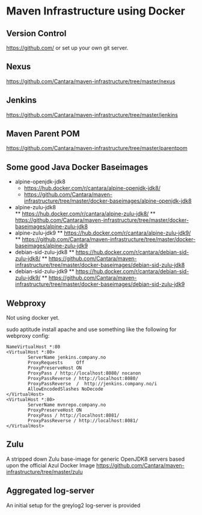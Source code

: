 # Maven Infrastructure using Docker

## Version Control 

https://github.com/ or set up your own git server. 


## Nexus 
https://github.com/Cantara/maven-infrastructure/tree/master/nexus


## Jenkins 
https://github.com/Cantara/maven-infrastructure/tree/master/jenkins


## Maven Parent POM
https://github.com/Cantara/maven-infrastructure/tree/master/parentpom

## Some good Java Docker Baseimages

* alpine-openjdk-jdk8 
  * https://hub.docker.com/r/cantara/alpine-openjdk-jdk8/
  * https://github.com/Cantara/maven-infrastructure/tree/master/docker-baseimages/alpine-openjdk-jdk8
* alpine-zulu-jdk8  
** https://hub.docker.com/r/cantara/alpine-zulu-jdk8/
** https://github.com/Cantara/maven-infrastructure/tree/master/docker-baseimages/alpine-zulu-jdk8
* alpine-zulu-jdk9 
** https://hub.docker.com/r/cantara/alpine-zulu-jdk9/
** https://github.com/Cantara/maven-infrastructure/tree/master/docker-baseimages/alpine-zulu-jdk9
* debian-sid-zulu-jdk8 
** https://hub.docker.com/r/cantara/debian-sid-zulu-jdk8/
** https://github.com/Cantara/maven-infrastructure/tree/master/docker-baseimages/debian-sid-zulu-jdk8
* debian-sid-zulu-jdk9 
** https://hub.docker.com/r/cantara/debian-sid-zulu-jdk9/
** https://github.com/Cantara/maven-infrastructure/tree/master/docker-baseimages/debian-sid-zulu-jdk9


## Webproxy 

Not using docker yet. 

sudo aptitude install apache and use something like the following for webproxy config: 

```
NameVirtualHost *:80
<VirtualHost *:80>
        ServerName jenkins.company.no
        ProxyRequests     Off
        ProxyPreserveHost ON
        ProxyPass / http://localhost:8080/ nocanon
        ProxyPassReverse / http://localhost:8080/
        ProxyPassReverse  /  http://jenkins.company.no/i
        AllowEncodedSlashes NoDecode
</VirtualHost>
<VirtualHost *:80>
        ServerName mvnrepo.company.no
        ProxyPreserveHost ON
        ProxyPass / http://localhost:8081/
        ProxyPassReverse / http://localhost:8081/
</VirtualHost>
```

## Zulu
A stripped down Zulu base-image for generic OpenJDK8 servers based upon the official Azul Docker Image
https://github.com/Cantara/maven-infrastructure/tree/master/zulu

## Aggregated log-server
An initial setup for the greylog2 log-server is provided 


